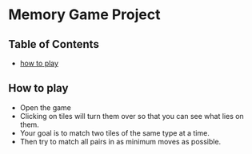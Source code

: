 # Memory Game Project

## Table of Contents

* [how to play](#howToPlay)


## How to play 
* Open the game
* Clicking on tiles will turn them over so that you can see what lies on them. 
* Your goal is to match two tiles of the same type at a time.
* Then try to match all pairs in as minimum moves as possible.

